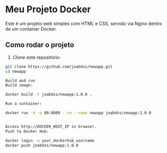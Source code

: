 # Meu Projeto Docker

Este é um projeto web simples com HTML e CSS, servido via Nginx dentro de um container Docker.

## Como rodar o projeto

1. Clone este repositório:
```sh
git clone https://github.com/joabdss/newapp.git
cd newapp

Build and run
Build image:

docker build -t joabdss/newapp:1.0.0 .

Run a container:

docker run -d -p 80:8080 --rm --name newapp joabdss/newapp:1.0.0


Access http://DOCKER_HOST_IP in browser.
Push to Docker Hub:

docker login -u your_dockerhub_username
docker push joabdss/newapp:1.0.0
```